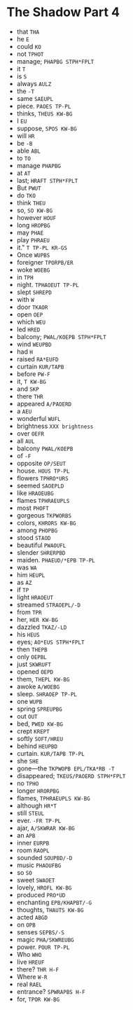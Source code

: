 # The Shadow Part 4

* that `THA`
* he `E`
* could `KO`
* not `TPHOT`
* manage; `PHAPBG STPH*FPLT`
* it `T`
* is `S`
* always `AULZ`
* the `-T`
* same `SAEUPL`
* piece. `PAOES TP-PL`
* thinks, `THEUS KW-BG`
* I `EU`
* suppose, `SPOS KW-BG`
* will `HR`
* be `-B`
* able `ABL`
* to `TO`
* manage `PHAPBG`
* at `AT`
* last; `HRAFT STPH*FPLT`
* But `PWUT`
* do `TKO`
* think `THEU`
* so, `SO KW-BG`
* however `HOUF`
* long `HROPBG`
* may `PHAE`
* play `PHRAEU`
* it." `T TP-PL KR-GS`
* Once `WUPBS`
* foreigner `TPORPB/ER`
* woke `WOEBG`
* in `TPH`
* night. `TPHAOEUT TP-PL`
* slept `SHREPD`
* with `W`
* door `TKAOR`
* open `OEP`
* which `WEU`
* led `HRED`
* balcony; `PWAL/KOEPB STPH*FPLT`
* wind `WEUPBD`
* had `H`
* raised `RA*EUFD`
* curtain `KUR/TAPB`
* before `PW-F`
* it, `T KW-BG`
* and `SKP`
* there `THR`
* appeared `A/PAOERD`
* a `AEU`
* wonderful `WUFL`
* brightness `XXX brightness`
* over `OEFR`
* all `AUL`
* balcony `PWAL/KOEPB`
* of `-F`
* opposite `OP/SEUT`
* house. `HOUS TP-PL`
* flowers `TPHRO*URS`
* seemed `SAOEPLD`
* like `HRAOEUBG`
* flames `TPHRAEUPLS`
* most `PHOFT`
* gorgeous `TKPWORBS`
* colors, `KHRORS KW-BG`
* among `PHOPBG`
* stood `STAOD`
* beautiful `PWAOUFL`
* slender `SHRERPBD`
* maiden. `PHAEUD/*EPB TP-PL`
* was `WA`
* him `HEUPL`
* as `AZ`
* if `TP`
* light `HRAOEUT`
* streamed `STRAOEPL/-D`
* from `TPR`
* her, `HER KW-BG`
* dazzled `TKAZ/-LD`
* his `HEUS`
* eyes; `AO*EUS STPH*FPLT`
* then `THEPB`
* only `OEPBL`
* just `SKWRUFT`
* opened `OEPD`
* them, `THEPL KW-BG`
* awoke `A/WOEBG`
* sleep. `SHRAOEP TP-PL`
* one `WUPB`
* spring `SPREUPBG`
* out `OUT`
* bed, `PWED KW-BG`
* crept `KREPT`
* softly `SOFT/HREU`
* behind `HEUPBD`
* curtain. `KUR/TAPB TP-PL`
* she `SHE`
* gone—the `TKPWOPB EPL/TKA*RB -T`
* disappeared; `TKEUS/PAOERD STPH*FPLT`
* no `TPHO`
* longer `HRORPBG`
* flames, `TPHRAEUPLS KW-BG`
* although `HR*T`
* still `STEUL`
* ever. `-FR TP-PL`
* ajar, `A/SKWRAR KW-BG`
* an `APB`
* inner `EURPB`
* room `RAOPL`
* sounded `SOUPBD/-D`
* music `PHAOUFBG`
* so `SO`
* sweet `SWAOET`
* lovely, `HROFL KW-BG`
* produced `PRO*UD`
* enchanting `EPB/KHAPBT/-G`
* thoughts, `THAUTS KW-BG`
* acted `ABGD`
* on `OPB`
* senses `SEPBS/-S`
* magic `PHA/SKWREUBG`
* power. `POUR TP-PL`
* Who `WHO`
* live `HREUF`
* there? `THR H-F`
* Where `W-R`
* real `RAEL`
* entrance? `SPWRAPBS H-F`
* for, `TPOR KW-BG`
